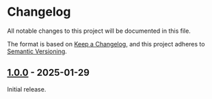 # Changelog

All notable changes to this project will be documented in this file.

The format is based on [Keep a Changelog](https://keepachangelog.com/en/1.1.0/),
and this project adheres to [Semantic Versioning](https://semver.org/spec/v2.0.0.html).

## [1.0.0] - 2025-01-29

Initial release.

[1.0.0]: https://github.com/KristjanESPERANTO/MMM-Forum/releases/tag/v1.0.0

